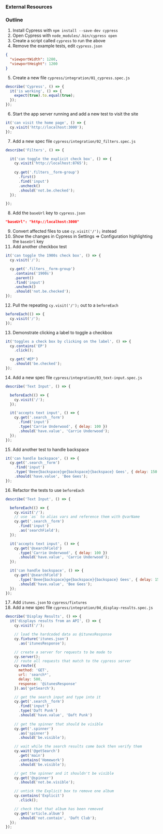 ### External Resources

### Outline
1. Install Cypress with `npm install --save-dev cypress`
2. Open Cypress with `node_modules/.bin/cypress open`
3. Create a script called `cypress` to run the above
4. Remove the example tests, edit `cypress.json`

```json
{
  "viewportWidth": 1280,
  "viewportHeight": 1200
}
```

5. Create a new file `cypress/integration/01_cypress.spec.js`

```js
describe('Cypress', () => {
  it('is working', () => {
    expect(true).to.equal(true);
  });
});
```

6. Start the app server running and add a new test to visit the site

```js
it('can visit the home page', () => {
  cy.visit('http://localhost:3000');
});
```

7. Add a new spec file `cypress/integration/02_filters.spec.js`

```js
describe('Filters', () => {

  it('can toggle the explicit check box', () => {
    cy.visit('http://localhost:8765');
    
    cy.get('.filters__form-group')
      .first()
      .find('input')
      .uncheck()
      .should('not.be.checked');
  });

});
```

8. Add the `baseUrl` key to `cypress.json`

```json
"baseUrl": "http://localhost:3000"
```

9. Convert affected files to use `cy.visit('/');` instead
10. Show the changes in Cypress in Settings => Configuration highlighting the `baseUrl` key
11. Add another checkbox test

```js
it('can toggle the 1900s check box', () => {
  cy.visit('/');

  cy.get('.filters__form-group')
    .contains('1900s')
    .parent()
    .find('input')
    .uncheck()
    .should('not.be.checked');
});
```

12. Pull the repeating `cy.visit('/');` out to a `beforeEach`

```js
beforeEach(() => {
  cy.visit('/');
});
```

13. Demonstrate clicking a label to toggle a checkbox

```js
it('toggles a check box by clicking on the label', () => {
  cy.contains('EP')
    .click();

  cy.get('#EP')
    .should('be.checked');
});
```

14. Add a new spec file `cypress/integration/03_text-input.spec.js`

```js
describe('Text Input', () => {

  beforeEach(() => {
    cy.visit('/');
  });

  it('accepts text input', () => {
    cy.get('.search__form')
      .find('input')
      .type('Carrie Underwood', { delay: 100 })
      .should('have.value', 'Carrie Underwood');
  });
});
```

15. Add another test to handle backspace

```js
it('can handle backspace', () => {
  cy.get('.search__form')
    .find('input')
    .type('Beee{backspace}ge{backspace}{backspace} Gees', { delay: 150 })
    .should('have.value', 'Bee Gees');
});
```

16. Refactor the tests to use `beforeEach`

```js
describe('Text Input', () => {

  beforeEach(() => {
    cy.visit('/');
    // use `as` to alias vars and reference them with @varName
    cy.get('.search__form')
      .find('input')
      .as('searchField');
  });

  it('accepts text input', () => {
    cy.get('@searchField')
      .type('Carrie Underwood', { delay: 100 })
      .should('have.value', 'Carrie Underwood');
  });

  it('can handle backspace', () => {
    cy.get('@searchField')
      .type('Beee{backspace}ge{backspace}{backspace} Gees', { delay: 150 })
      .should('have.value', 'Bee Gees');
  });
});
```

17. Add `itunes.json` to `cypress/fixtures`
18. Add a new spec file `cypress/integration/04_display-results.spec.js`

```js
describe('Display Results', () => {
  it('displays results from an API', () => {
    cy.visit('/');

    // load the hardcoded data as @itunesResponse
    cy.fixture('itunes.json')
      .as('itunesResponse');

    // create a server for requests to be made to
    cy.server();
    // route all requests that match to the cypress server
    cy.route({
      method: 'GET',
      url: 'search*',
      delay: 500,
      response: '@itunesResponse'
    }).as('getSearch');

    // get the search input and type into it
    cy.get('.search__form')
      .find('input')
      .type('Daft Punk')
      .should('have.value', 'Daft Punk')
      
    // get the spinner that should be visible
    cy.get('.spinner')
      .as('spinner')
      .should('be.visible');

    // wait while the search results come back then verify them
    cy.wait('@getSearch')
      .get('main')
      .contains('Homework')
      .should('be.visible');

    // get the spinner and it shouldn't be visible
    cy.get('@spinner')
      .should('not.be.visible');

    // untick the Explicit box to remove one album
    cy.contains('Explicit')
      .click();

    // check that that album has been removed
    cy.get('article.album')
      .should('not.contain', 'Daft Club');
  });
});
```
